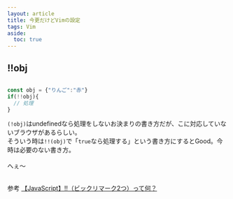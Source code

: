 ```yaml
---
layout: article
title: 今更だけどVimの設定
tags: Vim
aside:
  toc: true
---
```


## !!obj

```js

const obj = {"りんご":"赤"}
if(!!obj){
  // 処理
}

```

`(!obj)`はundefinedなら処理をしないお決まりの書き方だが、こに対応していないブラウザがあるらしい。</br>
そういう時は`!!(obj)`で「`true`なら処理する」という書き方にするとGood。今時は必要のない書き方。
</br>
</br>
へぇ〜
</br>
</br>

参考
[【JavaScript】!!（ビックリマーク2つ）って何？](https://senews.jp/bikkuri-2/)
